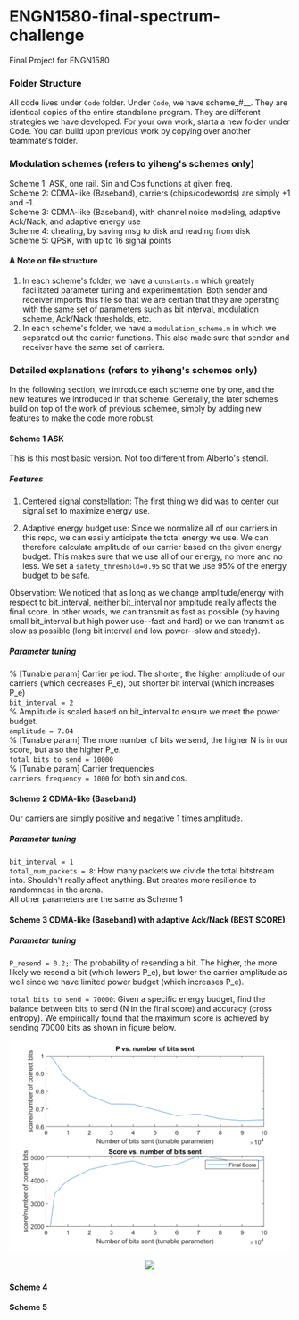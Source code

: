 # ENGN1580-final-spectrum-challenge
Final Project for ENGN1580  

### Folder Structure
All code lives under `Code` folder. Under `Code`, we have scheme\_#\_<description>\_<author>. They are identical copies of the entire standalone program. They are different strategies we have developed. For your own work, starta a new folder under Code. You can build upon previous work by copying over another teammate's folder.  

### Modulation schemes (refers to yiheng's schemes only)
Scheme 1: ASK, one rail. Sin and Cos functions at given freq.  
Scheme 2: CDMA-like (Baseband), carriers (chips/codewords) are simply +1 and -1.  
Scheme 3: CDMA-like (Baseband), with channel noise modeling, adaptive Ack/Nack, and adaptive energy use  
Scheme 4: cheating, by saving msg to disk and reading from disk   
Scheme 5: QPSK, with up to 16 signal points

#### A Note on file structure
1. In each scheme's folder, we have a `constants.m` which greately facilitated parameter tuning and experimentation. Both sender and receiver imports this file so that we are certian that they are operating with the same set of parameters such as bit interval, modulation scheme, Ack/Nack thresholds, etc.
2. In each scheme's folder, we have a `modulation_scheme.m` in which we separated out the carrier functions. This also made sure that sender and receiver have the same set of carriers.

### Detailed explanations (refers to yiheng's schemes only)
In the following section, we introduce each scheme one by one, and the new features we introduced in that scheme. Generally, the later schemes build on top of the work of previous schemee, simply by adding new features to make the code more robust.
#### Scheme 1 ASK
This is this most basic version. Not too different from Alberto's stencil.

##### Features
1. Centered signal constellation: The first thing we did was to center our signal set to maximize energy use.

2. Adaptive energy budget use:  Since we normalize all of our carriers in this repo, we can easily anticipate the total energy we use. We can therefore calculate amplitude of our carrier based on the given energy budget. This makes sure that we use all of our energy, no more and no less. We set a `safety_threshold=0.95` so that we use 95% of the energy budget to be safe.  

Observation: We noticed that as long as we change amplitude/energy with respect to bit_interval, neither bit_interval nor ampltude really affects the final score. In other words, we can transmit as fast as possible (by having small bit_interval but high power use--fast and hard) or we can transmit as slow as possible (long bit interval and low power--slow and steady).

##### Parameter tuning
% [Tunable param] Carrier period. The shorter, the higher amplitude of our carriers (which decreases P_e), but shorter bit interval (which increases P_e)  
`bit_interval = 2`  
% Amplitude is scaled based on bit_interval to ensure we meet the power budget.  
`amplitude = 7.04`  
% [Tunable param] The more number of bits we send, the higher N is in our score, but also the higher P_e.  
`total bits to send = 10000`  
% [Tunable param] Carrier frequencies  
`carriers frequency = 1000` for both sin and cos.  

#### Scheme 2 CDMA-like (Baseband)
Our carriers are simply positive and negative 1 times amplitude.

##### Parameter tuning
`bit_interval = 1`  
`total_num_packets = 8`: How many packets we divide the total bitstream into. Shouldn't really affect anything. But creates more resilience to randomness in the arena.  
All other parameters are the same as Scheme 1


#### Scheme 3 CDMA-like (Baseband) with adaptive Ack/Nack (BEST SCORE)

##### Parameter tuning
`P_resend = 0.2;`: The probability of resending a bit. The higher, the more likely we resend a bit (which lowers P_e), but lower the carrier amplitude as well since we have limited power budget (which increases P_e).  

`total bits to send = 70000`: Given a specific energy budget, find the balance between bits to send (N in the final score) and accuracy (cross entropy). We empirically found that the maximum score is achieved by sending 70000 bits as shown in figure below.

<p align="center">
  <img src="Report Images/param_tuning_N.png">
</p>

<p align="center">
  <img width="200" src="Report Images/">
</p>

#### Scheme 4



#### Scheme 5
